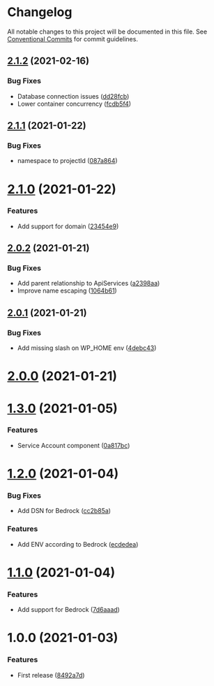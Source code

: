 # Changelog

All notable changes to this project will be documented in this file. See
[Conventional Commits](https://conventionalcommits.org) for commit guidelines.

## [2.1.2](https://github.com/cobraz/pulumi-wordpress/compare/v2.1.1...v2.1.2) (2021-02-16)


### Bug Fixes

* Database connection issues ([dd28fcb](https://github.com/cobraz/pulumi-wordpress/commit/dd28fcb0f0d3d5f32605b153e293e1deadeac24c))
* Lower container concurrency ([fcdb5f4](https://github.com/cobraz/pulumi-wordpress/commit/fcdb5f4b52cf46d3bcb657e88b60d01c867973e9))

## [2.1.1](https://github.com/cobraz/pulumi-wordpress/compare/v2.1.0...v2.1.1) (2021-01-22)


### Bug Fixes

* namespace to projectId ([087a864](https://github.com/cobraz/pulumi-wordpress/commit/087a8642d0c29564076c663a882a6b26654636e7))

# [2.1.0](https://github.com/cobraz/pulumi-wordpress/compare/v2.0.2...v2.1.0) (2021-01-22)


### Features

* Add support for domain ([23454e9](https://github.com/cobraz/pulumi-wordpress/commit/23454e94920e16fb240072cdfc065d518d2933fb))

## [2.0.2](https://github.com/cobraz/pulumi-wordpress/compare/v2.0.1...v2.0.2) (2021-01-21)


### Bug Fixes

* Add parent relationship to ApiServices ([a2398aa](https://github.com/cobraz/pulumi-wordpress/commit/a2398aa331a9acf05ee671077a72fc42045fde50))
* Improve name escaping ([1064b61](https://github.com/cobraz/pulumi-wordpress/commit/1064b612d7c0f4a8ae00e52b59c723428994b644))

## [2.0.1](https://github.com/cobraz/pulumi-wordpress/compare/v2.0.0...v2.0.1) (2021-01-21)


### Bug Fixes

* Add missing slash on WP_HOME env ([4debc43](https://github.com/cobraz/pulumi-wordpress/commit/4debc4342245371274722a255dc7ec9a0e928956))

# [2.0.0](https://github.com/cobraz/pulumi-wordpress/compare/v1.3.0...v2.0.0) (2021-01-21)

# [1.3.0](https://github.com/cobraz/pulumi-wordpress/compare/v1.2.0...v1.3.0) (2021-01-05)


### Features

* Service Account component ([0a817bc](https://github.com/cobraz/pulumi-wordpress/commit/0a817bc7c89701dcb533b89a48374e28c6c3e750))

# [1.2.0](https://github.com/cobraz/pulumi-wordpress/compare/v1.1.0...v1.2.0) (2021-01-04)


### Bug Fixes

* Add DSN for Bedrock ([cc2b85a](https://github.com/cobraz/pulumi-wordpress/commit/cc2b85a7cd7bbc67152879041f1fff624560599c))


### Features

* Add ENV according to Bedrock ([ecdedea](https://github.com/cobraz/pulumi-wordpress/commit/ecdedea3f695cda4b494ac4ad106fcbaa365d3c9))

# [1.1.0](https://github.com/cobraz/pulumi-wordpress/compare/v1.0.0...v1.1.0) (2021-01-04)


### Features

* Add support for Bedrock ([7d6aaad](https://github.com/cobraz/pulumi-wordpress/commit/7d6aaad285bc894aac4f1f4edcdc530e220f3f4a))

# 1.0.0 (2021-01-03)


### Features

* First release ([8492a7d](https://github.com/cobraz/pulumi-wordpress/commit/8492a7d5ec583d9000e9e4414121a5a8367bfdb6))
